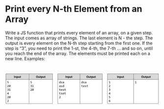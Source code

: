 # Print every N-th Element from an Array
Write a JS function that prints every element of an array, on a given step.
The input comes as array of strings. The last element is N - the step.
The output is every element on the N-th step starting from the first one. 
If the step is “3”, you need to print the 1-st, the 4-th, the 7-th … and so on, until you reach the end of the array. 
The elements must be printed each on a new line.
Examples:

# ![Examples](example.png)
